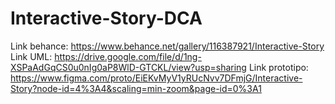 # Interactive-Story-DCA
Link behance: https://www.behance.net/gallery/116387921/Interactive-Story
Link UML: https://drive.google.com/file/d/1ng-XSPaAdGqCS0u0nIg0aP8WlD-GTCKL/view?usp=sharing
Link prototipo: https://www.figma.com/proto/EiEKvMyV1yRUcNvv7DFmjG/Interactive-Story?node-id=4%3A4&scaling=min-zoom&page-id=0%3A1